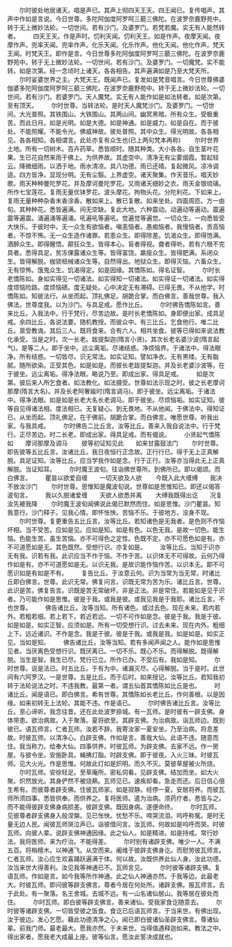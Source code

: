 <!-- { "loadSidebar": true } -->
　　尔时彼处地居诸天。唱是声已。其声上彻四天王天。四王闻已。复传唱声。其声中作如是言说。今日世尊。多陀阿伽度阿罗呵三藐三佛陀。在波罗奈鹿野苑中。转于无上微妙法轮。一切世间。若有沙门。及婆罗门。若梵若魔。实无有人能然转者。
　　四天王天。作是声时。忉利天闻。忉利天王。如是作声。夜摩天闻。夜摩作声。兜率天闻。兜率作声。化乐天闻。化乐作声。他化天闻。他化作声。梵天王闻。时梵天王。即作是言。今日世尊多陀阿伽度阿罗呵三藐三佛陀。在波罗奈鹿野苑中。转于无上微妙法轮。一切世间。若有沙门。及婆罗门。一切魔梵。实不能转。如是次第。经一念顷时上诸天。各各相告。其声遍满如是乃至大梵天所。
　　尔时娑婆世界之主。大梵天王。既闻声已。复发如是梵音唱言。今日世尊佛婆伽婆多陀阿伽度阿罗呵三藐三佛陀。在波罗奈鹿野苑中。转于无上微妙法轮。一切世间。若有沙门。若婆罗门。天人魔梵。实无有人能作如是如法转者。如是次第。至有顶天。
　　尔时世尊。当转法轮。是时天人魔梵沙门。及婆罗门。一切世间。大光普照。其铁围山。大铁围山。其两山间。幽冥黑暗。所有众生。受极重苦。而此日月。如是光明。如是大德。如是神通。如是威力。如是自在。而于彼处。不能照耀。不能令光。佛威神故。彼处普照。其中众生。得光明故。各各相见。各各相知。各相谓言。此处亦复有众生也(已上两句梵本再称)
　　尔时世界土地。所有一切树木。百卉药草。悉皆顺时。随其种类。大小各各。自生茎叶花果。生已花自然来雨于佛上。为供养故。其虚空中。清净无有尘雾烟霞。暂起轻云。降微细雨。以洒于地。雨水清凉。具八功德。雨已还晴。复起微风。凉冷调适。四方皆净。显现分明。无有尘翳。上界虚空。诸天聚集。作天音乐。唱天妙歌。雨天种种曼陀罗花。并及摩诃曼陀罗花。又雨诸天细妙之衣。雨天金银琉璃。所作七宝莲花。复雨无量优钵罗花。波头摩花。拘物头花。分陀利花。下如来上。复雨无量种种杂香末香涂香。散如来上。散已复散。如来坐处。四面周匝。方一由旬。其种种花。悉皆遍满。间无空缺。复此大地。六种震动。动遍动等遍动。震遍震等遍震。涌遍涌等遍涌。吼遍吼等遍吼。觉遍觉等遍觉。一切众生。一向悉皆受大快乐。于彼时中。无一众生有欲恼者。嗔恚恼者。愚痴恼者。我慢恼者。贡高恼者。不惊不怖。无一众生造作诸罪。若患众生。即得除差。饥渴众生。即得饱满。酒醉众生。即得醒悟。颠狂众生。皆得本心。盲者得视。聋者得听。若有六根不完具者。悉得具足。贫冻倮露诸众生等。皆得富饶。羸瘦众生。皆得肥满。系闭众生。皆得解脱。枷锁杻械诸众生等。自然得出。地狱众生。即得灭恼。六畜众生。无有惊怖。饿鬼众生。饥渴得定。如是因缘。其憍陈如。得名证智。
　　尔时长老憍陈如。身如实得见一切诸法。如实得知一切诸法。如实得证一切诸法。如实得度烦恼险路。度烦恼碛。度无疑处。心中决定无有滞碍。已得无畏。不从他学。时憍陈如。知彼法行。从坐而起。顶礼佛足。胡跪合掌。而白佛言。善哉世尊。我入佛法。世尊度我。以为沙门。与具足戒。愿作比丘。
　　尔时佛告憍陈如言。善来比丘。入我法中。行于梵行。尽苦边故。是时长老憍陈如。身即便出家。成具足戒。余四比丘。各说法要。随机教授。而彼众中。有三比丘。乞食他行。唯二比丘。禀受教诲。其后三人。既将食来。合有六人。相共坐食。彼等已得如来说法教化承受。当是之时。次一长老。跋提梨迦(隋言小贤)。其次长老名婆沙波(隋言起气)。是等二人。即于坐中。远尘离垢。尽诸结惑。净烦恼界。于诸法中。得法眼净。所有结惑。一切皆尽。识无常法。如实证知。譬如净衣。无有黑缕。无有脂腻。随所欲染。正受其色。如是如是。而彼长老跋提梨迦。并及长老婆沙波等。在于彼坐。远尘离垢。得净法眼。略说乃至。即成出家。得具足戒。
　　如是次第。彼后来人所乞食者。如法教化。如法摄受。世尊如法示现之时。彼之长老摩诃那摩(隋言大名)。并及长老阿奢踰时(隋言调马)。即于彼坐。远尘离垢。于诸法中。得净法眼。如是如是长老大名长老调马。即于彼坐。尽烦恼垢。如实证知。彼等自见得诸法相。度法相已。无复疑心。到无畏地。不从他闻。于佛法中。得知证已。从坐而起。顶礼佛足。在于佛前。胡跪合掌。而白佛言。唯愿世尊。听我出家。与我具戒。
　　尔时佛告二比丘言。汝等比丘。善来入我自说法中。行于梵行。正尽苦边。时二长老。即成出家。得具足戒。而有偈说。
　　小贤起气憍陈如　　摩诃那摩及调马
　　彼等初证知见此　　如来甘露鼓法门
　　尔时世尊。即告彼等五比丘言。汝诸比丘。我日夜恒行正念故。正行行已。得于无上正真解脱。具足证知。汝等比丘。应当学我作如是念。行于正行。汝等亦当得此无上正真解脱。当证知耳。
　　尔时魔王波旬。往诣佛世尊所。到佛所已。即以偈颂。而白佛言。
　　瞿昙以欲爱自缠　　一切天欲及人欲
　　今既入此大缠缚　　我决不放汝沙门
　　尔时世尊。思惟知是魔波旬说。世尊如是思惟知已。即还以偈答波旬言。
　　我以久脱诸爱缠　　天欲人欲悉并离
　　大缚我既得出讫　　况复汝先被我降
　　尔时魔王波旬闻佛说此偈已默然而住。如是思惟。沙门瞿昙。知我意行。沙门释子。见我心情。即怀怅怏。苦恼不乐。于彼地方。没身不现。
　　尔时世尊。复更重告五比丘言。汝等比丘。若知诸色是无我者。是色则不作恼坏相。当不受苦。应如是见。应如是知。如是有色。以色无我。是故一切色。能生恼。色能生苦。虽生苦恼。亦不可得色之定性。色既不定。亦不可愿色如是有。亦不可道愿如是无。其色既然。受想行识。亦复如是。
　　汝等比丘。当知于识亦无有我。识若有我。此识应当不作于恼。不作于苦。以识体无不可得故。云何乃得作如是有。亦不可道愿如是无。以识无我。是故识能作恼作苦。以识本无。即不可愿识如是有如是不有。
　　复告比丘。于汝意云何。识为当常为当无常。时诸比丘即白佛言。世尊。此识无常。佛复问言。识既无常为苦为乐。诸比丘言。世尊。此识是苦。佛复告言。识既是苦无常破坏。非是正法。非是常住。若能如是见于识者。乃可能作如是思惟。彼是于我。或我是彼。或我见我是于我耶。诸比丘言。不也世尊。
　　佛告诸比丘。汝等当知。所有诸色。或过去色。现在未来。若内若外。若粗若细。若上若下。若近若远。一切不可作如是念。彼是于我。我是于彼。如是如是。如实正智。应须如是。所有一切受想行识。过去未来。现在内外。粗细上下。远近诸识。不作是念。我是于彼。彼是于我。或我是我。如是如是。如实正见。当如是知。
　　佛告诸比丘。汝等当知。若有多闻声闻之人。能作如是思惟见者。当厌离色受想行识。既厌离已。一切不乐。既心不乐。而得解脱。既得解脱。当生是智。我生已尽。梵行已立。所作已办。不受后有。我如是知。
　　尔时世尊。说是法已。时五比丘。于有为中。诸漏灭尽。心得解脱。当于是时。此世间有六阿罗汉。一是世尊。五是比丘。而于后时。如来授记。汝等比丘。若知我初转于法轮说法之时。不违我教。最第一者。谓五仙首其憍陈如比丘是也。
　　时诸比丘。闻是语已。即白佛言。希有世尊。其憍陈如长老比丘。作何善根。以是因缘。如来初转无上法轮。其能不违。作是语已。
　　尔时佛告诸比丘言。汝等比丘。至心谛听。我念往昔。还在此处波罗捺城。有一瓦师。是时彼有一辟支佛。身体带患。欲治病故。入于聚落。夏将欲至。其辟支佛。为治病故。诣瓦师边。既到彼已。语瓦师言。仁者瓦师。汝若不辞。我寄汝家一夏安坐。乃至治病。将息差故。时彼瓦师。以清净心。白辟支佛。作如是言。善哉大仙。此语不违。随意而住。我当称力。给奉大仙。四事供养。时彼瓦师。为辟支佛。去家不远。作一房屋。与彼令坐。安施卧具。蝇拂灯脂。时辟支佛。即于彼夜。入火三昧。时彼瓦师。见大火光。作是思惟。何故此灯如是炽明。而久不灭。莫彼草屋被火所烧。
　　尔时瓦师。安徐轻足。至草庵所。密私伺看。见辟支佛。结加而坐。如大火聚。炽然放光。其身俨然不被烧爇。瓦师见已。速疾却看。急走而还。后日信心倍生希有。而彼尊者辟支佛。住彼瓦师家。如是寂静。经停一夏。安居将养。而彼瓦师所须四事。悉皆供奉。而供养之。复将医师。遣为治病。须药疗者。悉皆与之。而不能得彼辟支佛身病损差。彼辟支佛。既因身病。遂便命终。
　　尔时瓦师。见彼尊者辟支佛身入般涅槃。见已怅怏。忧愁不乐。啼哭流泪。呜呼称冤。是时无量无边人民。闻彼瓦师哭泣声已。诣彼借问言。汝瓦师。何故如是呜呼而哭。时彼瓦师。向彼人辈。说辟支佛神通因缘。此之仙人。如是精进。如是持戒。常行妙法。我将医师。来为疗治。不能得差。
　　尔时别有诸辟支佛。唯少一人。不满五百。将栴檀木。以神通飞。从空而来。阇维于彼辟支佛身讫。而慰劳彼瓦师言。仁者瓦师。汝心应生欢喜踊跃遍满于体。何以故。汝既供养此仙人身。汝此功德。汝当来世大得善利。汝见我等神通已不。瓦师言见。
　　尔时彼等诸辟支佛。复语瓦师。作如是言。如今我等所作神通。此之仙人神通亦然。于我等边。此最老大。时彼瓦师。即问彼等辟支佛言。尊者今居在何处所。诸辟支佛。报瓦师言。去于此处。有一聚落。名王舍城。去城不远。有一山名诸仙居山。我等居在彼处而住。
　　尔时瓦师。即白彼等辟支佛言。善来诸仙。受我家食讫随意去。
　　尔时彼等诸辟支佛。一切皆受彼之饭食。食讫已后语瓦师言。于当来世。有佛出现。汝于彼边。发心乞愿。藉此功德清净之心。闻已即白彼诸仙圣辟支佛言。尊诸仙辈。前我门师。最老最大。愿我亦然。于未来世。当得值遇释迦如来。教法之中。得出家者。愿我老大成最上座。彼等仙言。愿汝此誓决成就也。
